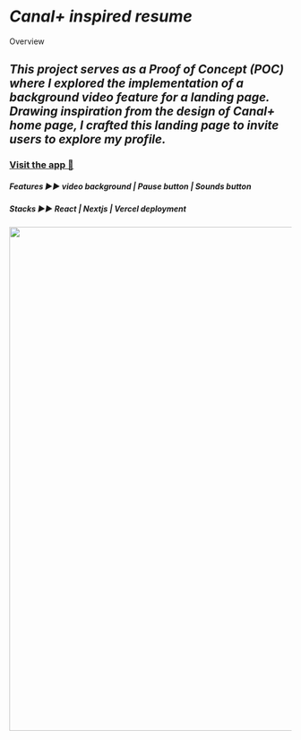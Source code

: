 *<h1>Canal+ inspired resume</h1>*

Overview

*<h2 >This project serves as a Proof of Concept (POC) where I explored the implementation of a background video feature for a landing page. Drawing inspiration from the design of Canal+ home page, I crafted this landing page to invite users to explore my profile. </h2>*

### [Visit the app 👀](https://canal-plus-inspired-landing-page.vercel.app/)

*<h5 align="left">Features ▶︎▶︎ video background | Pause button | Sounds button </h5>*
*<h5 align="left">Stacks ▶︎▶︎ React | Nextjs | Vercel deployment</h5>*




<p align="center" >
<img align="center" width="900" src="https://res.cloudinary.com/dps4zteie/image/upload/v1701092677/Capture_d_e%CC%81cran_2023-11-27_a%CC%80_14.43.25_td14nq.png"/>
</p>




